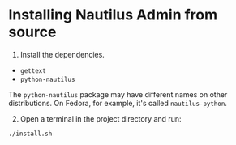 # Installing Nautilus Admin from source

1. Install the dependencies.

- `gettext`
- `python-nautilus`

The `python-nautilus` package may have different names on other distributions.
On Fedora, for example, it's called `nautilus-python`.

2. Open a terminal in the project directory and run:

```sh
./install.sh
```
